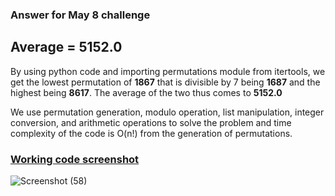 ### Answer for May 8 challenge

## Average = 5152.0

By using python code and importing permutations module from itertools, we get the lowest permutation of <b>1867</b> that is divisible by 7 being <b>1687</b> and the highest being <b>8617</b>. The average of the two thus comes to <b>5152.0</b>

We use permutation generation, modulo operation, list manipulation, integer conversion, and arithmetic operations to solve the problem and time complexity of the code is O(n!) from the generation of permutations.

 ### <u>Working code screenshot</u>
 ![Screenshot (58)](https://github.com/Charlo-tech/May-DSA-AH/assets/57678615/d4003947-86d5-430c-a71a-b409e4c1a5ee)
